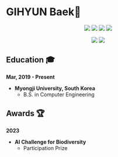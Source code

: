 #  GIHYUN Baek👋

<div align="center">
  <p>
  <img src="https://img.shields.io/badge/Python-3776AB?style=for-the-badge&logo=Python&logoColor=white">
  <img src="https://img.shields.io/badge/PyTorch-EE4C2C?style=for-the-badge&logo=PyTorch&logoColor=white">
  <img src="https://img.shields.io/badge/TensorFlow-FF6F00?style=for-the-badge&logo=TensorFlow&logoColor=white">
  <img src="https://img.shields.io/badge/scikitlearn-F7931E?style=for-the-badge&logo=scikitlearn&logoColor=white">
  </p>
  
  <p>
  <img src="https://img.shields.io/badge/Dart-0175C2?style=for-the-badge&logo=Dart&logoColor=white">
  <img src="https://img.shields.io/badge/flutter-02569B?style=for-the-badge&logo=flutter&logoColor=white">
  </p>

</div>

## Education 🎓

**Mar, 2019 - Present**

* **Myongji University, South Korea**
  * B.S. in Computer Engineering


## Awards 🏆

**2023**

* **AI Challenge for Biodiversity**
  * Participation Prize
